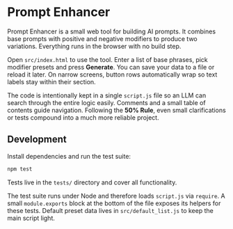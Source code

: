 # Prompt Enhancer

Prompt Enhancer is a small web tool for building AI prompts. It combines base prompts with positive and negative modifiers to produce two variations. Everything runs in the browser with no build step.

Open `src/index.html` to use the tool. Enter a list of base phrases, pick modifier presets and press **Generate**. You can save your data to a file or reload it later. On narrow screens, button rows automatically wrap so text labels stay within their section.

The code is intentionally kept in a single `script.js` file so an LLM can search through the entire logic easily. Comments and a small table of contents guide navigation. Following the **50% Rule**, even small clarifications or tests compound into a much more reliable project.

## Development

Install dependencies and run the test suite:

```bash
npm test
```

Tests live in the `tests/` directory and cover all functionality.

The test suite runs under Node and therefore loads `script.js` via `require`. A small
`module.exports` block at the bottom of the file exposes its helpers for these tests.
Default preset data lives in `src/default_list.js` to keep the main script light.
